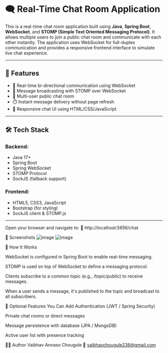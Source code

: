 # 🗨️ Real-Time Chat Room Application

This is a real-time chat room application built using **Java**, **Spring Boot**, **WebSocket**, and **STOMP (Simple Text Oriented Messaging Protocol)**. It allows multiple users to join a public chat room and communicate with each other instantly. The application uses WebSocket for full-duplex communication and provides a responsive frontend interface to simulate live chat experience.

---

## 🚀 Features

- 🔄 Real-time bi-directional communication using WebSocket
- 📡 Message broadcasting with STOMP over WebSocket
- 👥 Multi-user public chat room
- ⏱️ Instant message delivery without page refresh
- 📱 Responsive chat UI using HTML/CSS/JavaScript

---

## 🛠️ Tech Stack
### Backend:
- Java 17+
- Spring Boot
- Spring WebSocket
- STOMP Protocol
- SockJS (fallback support)

### Frontend:
- HTML5, CSS3, JavaScript
- Bootstrap (for styling)
- SockJS client & STOMP.js

---

Open your browser and navigate to:
📍 http://localhost:5656/chat

📸 Screenshots
![image](https://github.com/user-attachments/assets/2653b71d-1163-4d90-bdb3-bde457af63f0)
![image](https://github.com/user-attachments/assets/1c12131e-ecbc-45ca-bcd1-8c81035cf7ba)


🧠 How It Works

WebSocket is configured in Spring Boot to enable real-time messaging.

STOMP is used on top of WebSocket to define a messaging protocol.

Clients subscribe to a common topic (e.g., /topic/public) to receive messages.

When a user sends a message, it's published to the topic and broadcast to all subscribers.

🔐 Optional Features You Can Add
Authentication (JWT / Spring Security)

Private chat rooms or direct messages

Message persistence with database (JPA / MongoDB)

Active user list with presence tracking

🧑‍💻 Author
Vaibhav Annaso Chougule
📧 vaibhavchougule236@gmail.com

